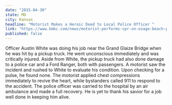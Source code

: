 ```yaml
---
date: "2015-04-30"
state: MO
city: Kansas
headline: "Motorist Makes a Heroic Deed to Local Police Officer "
link: "https://www.kmbc.com/news/motorist-performs-cpr-on-osage-beach-police-officer-hit-by-pickup/32659088 "
published: false
---
```


Officer Austin White was doing his job near the Grand Glaize Bridge when he was hit by a pickup truck. He went unconscious immediately and was critically injured. Aside from White, the pickup truck had also done damage to a police car and a Ford Ranger, both with passengers. A motorist saw the incident and rushed to White to evaluate his condition. Upon checking for a pulse, he found none. The motorist applied chest compressions immediately to revive the heart, while bystanders called 911 to respond to the accident. The police officer was carried to the hospital by an air ambulance and made a full recovery. He is yet to thank his savior for a job well done in keeping him alive.
